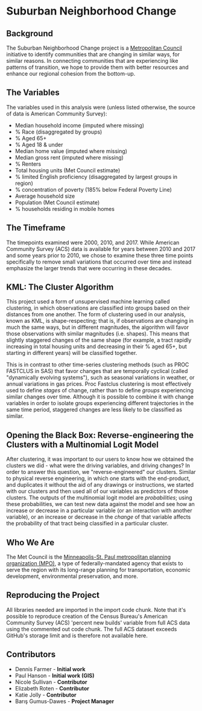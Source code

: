 # Suburban Neighborhood Change

## Background

The Suburban Neighborhood Change project is a [Metropolitan Council](https://metrocouncil.org) initiative to identify communities that are changing in similar ways, for similar reasons.  In connecting communities that are experiencing like patterns of transition, we hope to provide them with better resources and enhance our regional cohesion from the bottom-up.

## The Variables

The variables used in this analysis were (unless listed otherwise, the source of data is American Community Survey):

* Median household income (imputed where missing)
* % Race (disaggregated by groups)
* % Aged 65+
* % Aged 18 & under
* Median home value (imputed where missing)
* Median gross rent (imputed where missing)
* % Renters
* Total housing units (Met Council estimate)
* % limited English proficiency (disaggregated by largest groups in region)
* % concentration of poverty (185% below Federal Poverty Line)
* Average household size
* Population (Met Council estimate)
* % households residing in mobile homes

## The Timeframe

The timepoints examined were 2000, 2010, and 2017.  While American Community Survey (ACS) data is available for years between 2010 and 2017 and some years prior to 2010, we chose to examine these three time points specifically to remove small variations that occurred over time and instead emphasize the larger trends that were occurring in these decades.

## KML:  The Cluster Algorithm

This project used a form of unsupervised machine learning called clustering, in which observations are classified into groups based on their distances from one another.  The form of clustering used in our analysis, known as KML, is shape-respecting; that is, if observations are changing in much the same ways, but in different magnitudes, the algorithm will favor those observations with similar magnitudes (i.e. shapes).  This means that slightly staggered changes of the same shape (for example, a tract rapidly increasing in total housing units and decreasing in their % aged 65+, but starting in different years) will be classified together.

This is in contrast to other time-series clustering methods (such as PROC FASTCLUS in SAS) that favor changes that are temporally cyclical (called "dynamically evolving systems"), such as seasonal variations in weather, or annual variations in gas prices.  Proc Fastclus clustering is most effectively used to define *stages* of change, rather than to define *groups* experiencing similar changes over time.  Although it is possible to combine it with change variables in order to isolate groups experiencing different trajectories in the same time period, staggered changes are less likely to be classified as similar.

## Opening the Black Box:  Reverse-engineering the Clusters with a Multinomial Logit Model

After clustering, it was important to our users to know how we obtained the clusters we did - what were the driving variables, and driving changes?  In order to answer this question, we "reverse-engineered" our clusters.  Similar to physical reverse engineering, in which one starts with the end-product, and duplicates it without the aid of any drawings or instructions, we started with our clusters and then used all of our variables as predictors of those clusters.  The outputs of the multinomial logit model are *probabilities*; using these probabilities, we can test new data against the model and see how an increase or decrease in a particular variable (or an interaction with another variable), or an increase or decrease in the *change* of that variable affects the probability of that tract being classified in a particular cluster.

## Who We Are

The Met Council is the [Minneapolis-St. Paul metropolitan planning organization (MPO)](https://metrocouncil.org/About-Us/The-Council-Who-We-Are.aspx), a type of federally-mandated agency that exists to serve the region with its long-range planning for transportation, economic development, environmental preservation, and more.

## Reproducing the Project

All libraries needed are imported in the import code chunk.  Note that it's possible to reproduce creation of the Census Bureau's American Community Survey (ACS) 'percent new builds' variable from full ACS data using the commented out code chunk.  The full ACS dataset exceeds GitHub's storage limit and is therefore not available here.

## Contributors

* Dennis Farmer - **Initial work**
* Paul Hanson - **Initial work (GIS)**
* Nicole Sullivan - **Contributor**
* Elizabeth Roten - **Contributor**
* Katie Jolly - **Contributor**
* Barış Gumus-Dawes - **Project Manager**